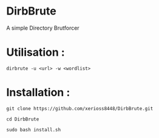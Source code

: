 # DirbBrute
A simple Directory Brutforcer

# Utilisation :
`dirbrute -u <url> -w <wordlist>`

# Installation :
`git clone https://github.com/xerioss8448/DirbBrute.git`

`cd DirbBrute`

`sudo bash install.sh`
